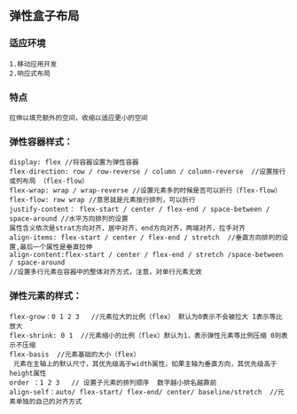 ## 弹性盒子布局
### 适应环境
    1.移动应用开发  
    2.响应式布局  
### 特点
    拉伸以填充额外的空间，收缩以适应更小的空间   

### 弹性容器样式：
    display: flex //将容器设置为弹性容器
    flex-direction: row / row-reverse / column / column-reverse  //设置按行或列布局 （flex-flow）
    flex-wrap: wrap / wrap-reverse //设置元素多的时候是否可以折行（flex-flow）
    flex-flow: row wrap //意思就是元素按行排列，可以折行
    justify-content： flex-start / center / flex-end / space-between / space-around //水平方向排列的设置    
    属性含义依次是strat方向对齐，居中对齐，end方向对齐，两端对齐，拉手对齐
    align-items: flex-start / center / flex-end / stretch  //垂直方向排列的设置,最后一个属性是垂直拉伸
    align-content:flex-start / center / flex-end / stretch /space-between / space-around     
    //设置多行元素在容器中的整体对齐方式，注意，对单行元素无效 

### 弹性元素的样式：
    flex-grow：0 1 2 3   //元素拉大的比例（flex） 默认为0表示不会被拉大 1表示等比放大
    flex-shrink: 0 1  //元素缩小的比例（flex）默认为1，表示弹性元素等比例压缩 0则表示不压缩
    flex-basis  //元素基础的大小（flex）  
     元素在主轴上的默认尺寸，其优先级高于width属性，如果主轴为垂直方向，其优先级高于height属性
    order ：1 2 3   // 设置子元素的排列顺序  数字越小排名越靠前
    align-self：auto/ flex-start/ flex-end/ center/ baseline/stretch  //元素单独的自己的对齐方式



